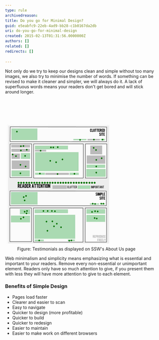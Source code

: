 ```yaml
---
type: rule
archivedreason: 
title: Do you go for Minimal Design?
guid: e5eabfc9-22eb-4ad9-bb28-c1b0167da2db
uri: do-you-go-for-minimal-design
created: 2015-02-13T01:31:56.0000000Z
authors: []
related: []
redirects: []

---
```



<p>Not only do we try to keep our designs clean and simple without too many images,
         we also try to minimise the number of words. If something can be revised to make
         it cleaner and simpler, we will always do it. A lack of superfluous words means
         your readers don't get bored and will stick around longer.
        </p>
<br><excerpt class='endintro'></excerpt><br>
<p><br></p><dl class="image"><dt><img src="../../assets/MinimalDesignImage.jpg" alt="" style="margin:5px;" /></dt><dd>Figure: Testimonials as displayed on SSW's About Us page</dd></dl><p>
         Web minimalism and simplicity means emphasizing what is essential and important 
         to your readers. Remove every non-essential or unimportant element. Readers only 
         have so much attention to give, if you present them with less they will have more 
         attention to give to each element.
        </p><h3>Benefits of Simple Design</h3><ul><li>Pages load faster  </li><li>Clearer and easier to scan</li><li>Easy to navigate</li><li>Quicker to design (more profitable)</li><li>Quicker to build</li><li>Quicker to redesign</li><li>Easier to maintain</li><li>Easier to make work on different browsers</li></ul>


